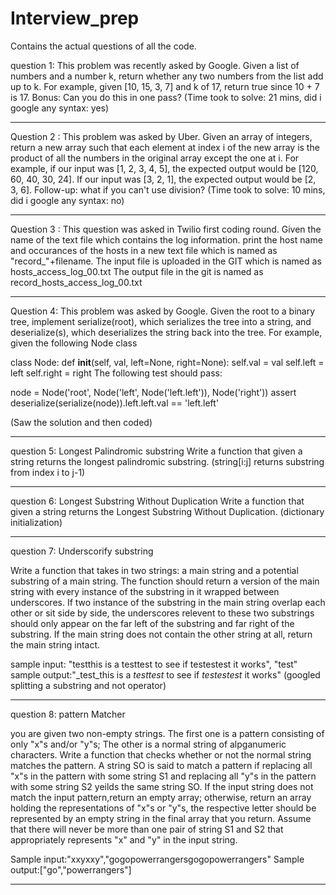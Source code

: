 # Interview_prep
Contains the actual questions of all the code.

question 1:
This problem was recently asked by Google.
Given a list of numbers and a number k, return whether any two numbers from the list add up to k.
For example, given [10, 15, 3, 7] and k of 17, return true since 10 + 7 is 17.
Bonus: Can you do this in one pass?
(Time took to solve: 21 mins, did i google any syntax: yes) 

------------------------------------------------------------------------------------------------------------------------------

Question 2 :
This problem was asked by Uber.
Given an array of integers, return a new array such that each element at index i of the new array is the product of all the numbers in the original array except the one at i.
For example, if our input was [1, 2, 3, 4, 5], the expected output would be [120, 60, 40, 30, 24]. If our input was [3, 2, 1], the expected output would be [2, 3, 6].
Follow-up: what if you can't use division?
(Time took to solve: 10 mins, did i google any syntax: no) 

------------------------------------------------------------------------------------------------------------------------------

Question 3 :
This question was asked in Twilio first coding round.
Given the name of the text file which contains the log information. print the host name and occurances of the hosts in a new text file which is named as "record_"+filename.
The input file is uploaded in the GIT which is named as hosts_access_log_00.txt
The output file in the git is named as record_hosts_access_log_00.txt

------------------------------------------------------------------------------------------------------------------------------

Question 4:
This problem was asked by Google.
Given the root to a binary tree, implement serialize(root), which serializes the tree into a string, and deserialize(s), which deserializes the string back into the tree.
For example, given the following Node class

class Node:
    def __init__(self, val, left=None, right=None):
        self.val = val
        self.left = left
        self.right = right
The following test should pass:

node = Node('root', Node('left', Node('left.left')), Node('right'))
assert deserialize(serialize(node)).left.left.val == 'left.left'

(Saw the solution and then coded)

------------------------------------------------------------------------------------------------------------------------------
question 5:
Longest Palindromic substring
Write a function that given a string returns the longest palindromic substring.
(string[i:j] returns substring from index i to j-1)

------------------------------------------------------------------------------------------------------------------------------
question 6:
Longest Substring Without Duplication
Write a function that given a string returns the Longest Substring Without Duplication.
(dictionary initialization)

------------------------------------------------------------------------------------------------------------------------------
question 7:
Underscorify substring

Write a function that takes in two strings: a main string and a potential substring of a main string. The function should return a version of the main string with every instance of the substring in it wrapped between underscores. If two instance of the substring in the main string overlap each other or sit side by side, the underscores relevent to these two substrings should only appear on the far left of the substring and far right of the substring. If the main string does not contain the other string at all, return the main string intact.

sample input: "testthis is a testtest to see if testestest it works", "test"
sample output:"_test_this is a _testtest_ to see if _testestest_ it works"
(googled splitting a substring and not operator)

------------------------------------------------------------------------------------------------------------------------------
question 8:
pattern Matcher

you are given two non-empty strings. The first one is a pattern consisting of only "x"s and/or "y"s; The other is a normal string of alpganumeric characters. Write a function that checks whether or not the normal string matches the pattern. A string SO is said to match a pattern if replacing all "x"s in the pattern with some string S1 and replacing all "y"s in the pattern with some string S2 yeilds the same string SO. If the input string does not match the input pattern,return an empty array; otherwise, return an array holding the representations of "x"s or "y"s, the respective letter should be represented by an empty string in the final array that you return. Assume that there will never be more than one pair of string S1 and S2 that appropriately represents "x" and "y" in the input string.

Sample input:"xxyxxy","gogopowerrangersgogopowerrangers"
Sample output:["go","powerrangers"]

------------------------------------------------------------------------------------------------------------------------------
